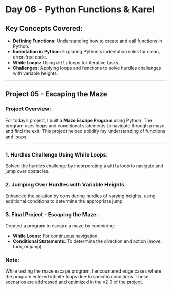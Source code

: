 # Day 06 - Python Functions & Karel

## Key Concepts Covered:
- **Defining Functions:** Understanding how to create and call functions in Python.  
- **Indentation in Python:** Exploring Python's indentation rules for clean, error-free code.  
- **While Loops:** Using `while` loops for iterative tasks.  
- **Challenges:** Applying loops and functions to solve hurdles challenges with variable heights.  

---

## Project 05 - Escaping the Maze

### Project Overview:
For today’s project, I built a **Maze Escape Program** using Python. The program uses loops and conditional statements to navigate through a maze and find the exit. This project helped solidify my understanding of functions and loops.

---

### 1. **Hurdles Challenge Using While Loops:**
Solved the hurdles challenge by incorporating a `while` loop to navigate and jump over obstacles.

### 2. **Jumping Over Hurdles with Variable Heights:**
Enhanced the solution by considering hurdles of varying heights, using additional conditions to determine the appropriate jump.

### 3. **Final Project - Escaping the Maze:**
Created a program to escape a maze by combining:
- **While Loops:** For continuous navigation.
- **Conditional Statements:** To determine the direction and action (move, turn, or jump).

### Note:
While testing the maze escape program, I encountered edge cases where the program entered infinite loops due to specific conditions. These scenarios are addressed and optimized in the v2.0 of the project.